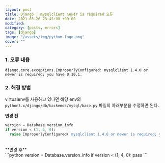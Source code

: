 ```yaml
---
layout: post
title: Django | mysqlclient newer is required 오류 
date: 2021-03-26 23:45:00 +09:00
modified: 
category: [posts, errors]
tags: [django]
image: "/assets/img/python_logo.png"
cover: ""
---
```


### 1. 오류 내용
```
django.core.exceptions.ImproperlyConfigured: mysqlclient 1.4.0 or newer is required; you have 0.10.1.
```

### 2. 해결 방법

virtualenv를 사용하고 있다면 해당 env의 `python3.x/django/db/backends/mysql/base.py` 파일의 아래부분을 수정하면 된다. <br>

**변경 전**<br>
```python
version = Database.version_info
if version < (1, 4, 0):
  raise ImproperlyConfigured('mysqlclient 1.4.0 or newer is required; you have %s.' % Database.__version__)
```
<br>
**변경 후**<br>
```python
version = Database.version_info
if version < (1, 4, 0):
  pass
```